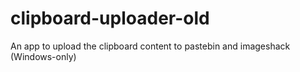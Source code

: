 # clipboard-uploader-old
An app to upload the clipboard content to pastebin and imageshack (Windows-only)
